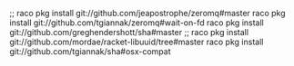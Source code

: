;; raco pkg install git://github.com/jeapostrophe/zeromq#master
raco pkg install git://github.com/tgiannak/zeromq#wait-on-fd
raco pkg install git://github.com/greghendershott/sha#master
;; raco pkg install git://github.com/mordae/racket-libuuid/tree#master
raco pkg install git://github.com/tgiannak/sha#osx-compat
